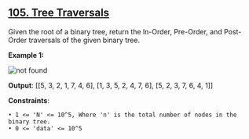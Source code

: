 <h2><a href="https://www.codingninjas.com/studio/problems/981269?topList=striver-sde-sheet-problems&utm_source=striver&utm_medium=website&leftPanelTabValue=SUBMISSION">105. Tree Traversals</a></h2>

Given the root of a binary tree, return the ln-Order, Pre-Order, and Post-Order traversals of the given binary tree.

**Example 1:**

<img src="https://files.codingninjas.in/tt1-6639.jpg" alt="not found">

**Output**: [[5, 3, 2, 1, 7, 4, 6], [1, 3, 5, 2, 4, 7, 6],  [5, 2, 3, 7, 6, 4, 1]]


**Constraints**:

    • 1 <= 'N' <= 10^5, Where 'n' is the total number of nodes in the binary tree.
    • 0 <= 'data' <= 10^5